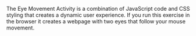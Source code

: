 The Eye Movement Activity is a combination of JavaScript code and CSS styling that creates a dynamic user experience. If you run this exercise in the browser it creates a webpage with two eyes that follow your mouse movement.